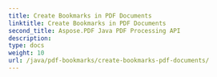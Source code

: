 ```yaml
---
title: Create Bookmarks in PDF Documents
linktitle: Create Bookmarks in PDF Documents
second_title: Aspose.PDF Java PDF Processing API
description: 
type: docs
weight: 10
url: /java/pdf-bookmarks/create-bookmarks-pdf-documents/
---
```


